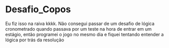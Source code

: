 # Desafio_Copos
Eu fiz isso na raiva kkkk. Não consegui passar de um desafio de lógica cronometrado quando passava por um teste na hora de entrar em um estágio, então programei o jogo no mesmo dia e fiquei tentando entender a lógica por trás da resolução
